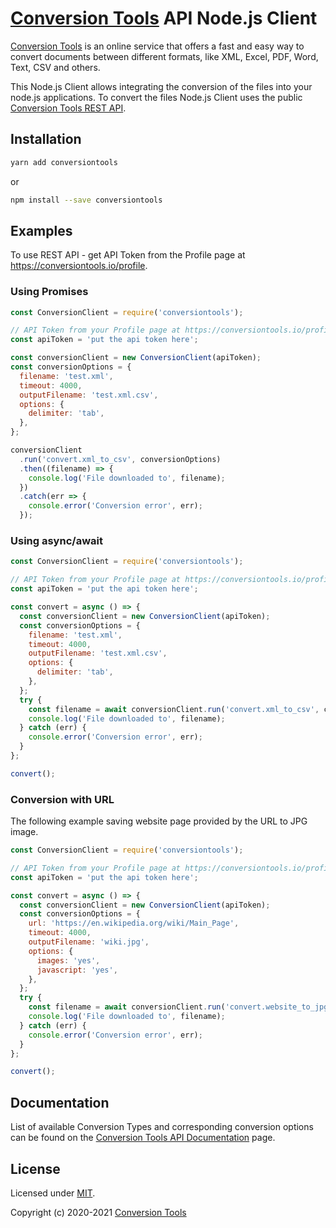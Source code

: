 # [Conversion Tools](https://conversiontools.io) API Node.js Client

[Conversion Tools](https://conversiontools.io) is an online service that offers a fast and easy way to convert documents between different formats, like XML, Excel, PDF, Word, Text, CSV and others.

This Node.js Client allows integrating the conversion of the files into your node.js applications. To convert the files Node.js Client uses the public [Conversion Tools REST API](https://conversiontools.io/api-documentation).

## Installation

```bash
yarn add conversiontools
```

or

```bash
npm install --save conversiontools
```

## Examples

To use REST API - get API Token from the Profile page at https://conversiontools.io/profile.

### Using Promises

```javascript
const ConversionClient = require('conversiontools');

// API Token from your Profile page at https://conversiontools.io/profile
const apiToken = 'put the api token here';

const conversionClient = new ConversionClient(apiToken);
const conversionOptions = {
  filename: 'test.xml',
  timeout: 4000,
  outputFilename: 'test.xml.csv',
  options: {
    delimiter: 'tab',
  },
};

conversionClient
  .run('convert.xml_to_csv', conversionOptions)
  .then((filename) => {
    console.log('File downloaded to', filename);
  })
  .catch(err => {
    console.error('Conversion error', err);
  });
```

### Using async/await

```javascript
const ConversionClient = require('conversiontools');

// API Token from your Profile page at https://conversiontools.io/profile
const apiToken = 'put the api token here';

const convert = async () => {
  const conversionClient = new ConversionClient(apiToken);
  const conversionOptions = {
    filename: 'test.xml',
    timeout: 4000,
    outputFilename: 'test.xml.csv',
    options: {
      delimiter: 'tab',
    },
  };
  try {
    const filename = await conversionClient.run('convert.xml_to_csv', conversionOptions);
    console.log('File downloaded to', filename);
  } catch (err) {
    console.error('Conversion error', err);
  }
};

convert();
```

### Conversion with URL

The following example saving website page provided by the URL to JPG image.

```javascript
const ConversionClient = require('conversiontools');

// API Token from your Profile page at https://conversiontools.io/profile
const apiToken = 'put the api token here';

const convert = async () => {
  const conversionClient = new ConversionClient(apiToken);
  const conversionOptions = {
    url: 'https://en.wikipedia.org/wiki/Main_Page',
    timeout: 4000,
    outputFilename: 'wiki.jpg',
    options: {
      images: 'yes',
      javascript: 'yes',
    },
  };
  try {
    const filename = await conversionClient.run('convert.website_to_jpg', conversionOptions);
    console.log('File downloaded to', filename);
  } catch (err) {
    console.error('Conversion error', err);
  }
};

convert();
```

## Documentation

List of available Conversion Types and corresponding conversion options can be found on the [Conversion Tools API Documentation](https://conversiontools.io/api-documentation) page.

## License

Licensed under [MIT](./LICENSE).

Copyright (c) 2020-2021 [Conversion Tools](https://conversiontools.io)
